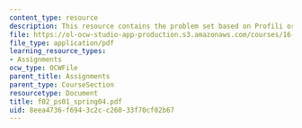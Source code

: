 ```yaml
---
content_type: resource
description: This resource contains the problem set based on Profili or Xfoil.
file: https://ol-ocw-studio-app-production.s3.amazonaws.com/courses/16-01-unified-engineering-i-ii-iii-iv-fall-2005-spring-2006/8eea4736f6943c2cc26033f70cf02b67_f02_ps01_spring04.pdf
file_type: application/pdf
learning_resource_types:
- Assignments
ocw_type: OCWFile
parent_title: Assignments
parent_type: CourseSection
resourcetype: Document
title: f02_ps01_spring04.pdf
uid: 8eea4736-f694-3c2c-c260-33f70cf02b67
---
```

